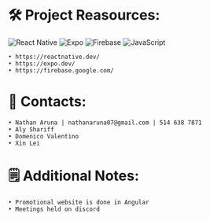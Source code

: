 
# 🛠️ Project Reasources:
![React Native](https://img.shields.io/badge/react_native-%2320232a.svg?style=for-the-badge&logo=react&logoColor=%2361DAFB) ![Expo](https://img.shields.io/badge/expo-1C1E24?style=for-the-badge&logo=expo&logoColor=#D04A37) ![Firebase](https://img.shields.io/badge/firebase-%23039BE5.svg?style=for-the-badge&logo=firebase) ![JavaScript](https://img.shields.io/badge/javascript-%23323330.svg?style=for-the-badge&logo=javascript&logoColor=%23F7DF1E)

```
• https://reactnative.dev/
• https://expo.dev/
• https://firebase.google.com/
```
# 📱 Contacts:

```
• Nathan Aruna | nathanaruna07@gmail.com | 514 638 7871
• Aly Shariff
• Domenico Valentino
• Xin Lei
```
# 🗒 Additional Notes:
```
• Promotional website is done in Angular
• Meetings held on discord

```


